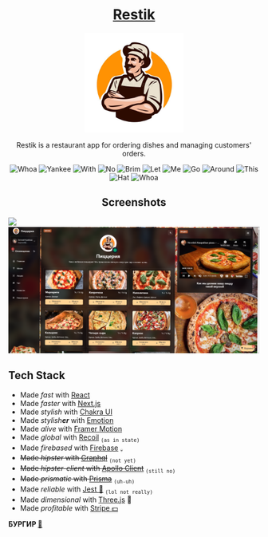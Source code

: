 <div align="center">
	<h1><a href="https://restik.vercel.app/">Restik</a></h1>
	<img src="public/favicon.png" alt="Logo" width="200"/>

Restik is a restaurant app for ordering dishes and managing customers' orders.

<img src="screenshots/spin.gif" alt="Whoa" width="50"/>	
<img src="screenshots/spin.gif" alt="Yankee" width="50"/>	
<img src="screenshots/spin.gif" alt="With" width="50"/>
<img src="screenshots/spin.gif" alt="No" width="50"/>
<img src="screenshots/spin.gif" alt="Brim" width="50"/>	
<img src="screenshots/spin.gif" alt="Let" width="50"/>
<img src="screenshots/spin.gif" alt="Me" width="50"/>
<img src="screenshots/spin.gif" alt="Go" width="50"/>	
<img src="screenshots/spin.gif" alt="Around" width="50"/>
<img src="screenshots/spin.gif" alt="This" width="50"/>
<img src="screenshots/spin.gif" alt="Hat" width="50"/>
<img src="screenshots/spin.gif" alt="Whoa" width="50"/>
	
<h2>Screenshots</h2>

</div>

<img src="screenshots/flow 🗿.gif"/>  
<img src="screenshots/menu.png"/>  

## Tech Stack

- Made *fast* with [React](https://reactjs.org/)
- Made *faster* with [Next.js](https://nextjs.org/)
- Made *stylish* with [Chakra UI](https://next.chakra-ui.com/)
- Made *stylish**er*** with [Emotion](https://emotion.sh/docs/introduction)
- Made *alive* with [Framer Motion](https://www.framer.com/motion/) 
- Made *global* with [Recoil](https://recoiljs.org/) <sub>```(as in state)```</sub>
- Made *firebased* with [Firebase](https://firebase.google.com/) <sub>```💀```</sub>
- ~~Made *hipster* with [Graphql](https://graphql.org/)~~ <sub>```(not yet)```</sub>
- ~~Made *hipster-client* with [Apollo Client](https://www.apollographql.com/docs/react/)~~ <sub>```(still no)```</sub>
- ~~Made *prismatic* with [Prisma](https://prisma.io/)~~ <sub>```(uh-uh)```</sub>
- Made *reliable* with [Jest 🤡](https://jestjs.io/) <sub>```(lol not really)```</sub>
- Made *dimensional* with [Three.js](https://threejs.org/) 🍕
- Made *profitable* with [Stripe 💵](https://stripe.com/)

<b> БУРГИР <a href="https://restik.vercel.app/">🍔</a></b>
